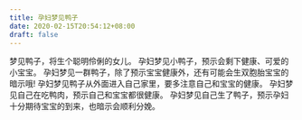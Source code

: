 ```yaml
---
title: 孕妇梦见鸭子
date: 2020-02-15T20:54:12+08:00
draft: false
---
```


梦见鸭子，将生个聪明伶俐的女儿。
孕妇梦见小鸭子，预示会剩下健康、可爱的小宝宝。
孕妇梦见一群鸭子，除了预示宝宝健康外，还有可能会生双胞胎宝宝的暗示哦!
孕妇梦见鸭子从外面进入自己家里，要多注意自己和宝宝的健康。
孕妇梦见自己在吃鸭肉，预示自己和宝宝都很健康。
孕妇梦见自己生了鸭子，预示孕妇十分期待宝宝的到来，也暗示会顺利分娩。